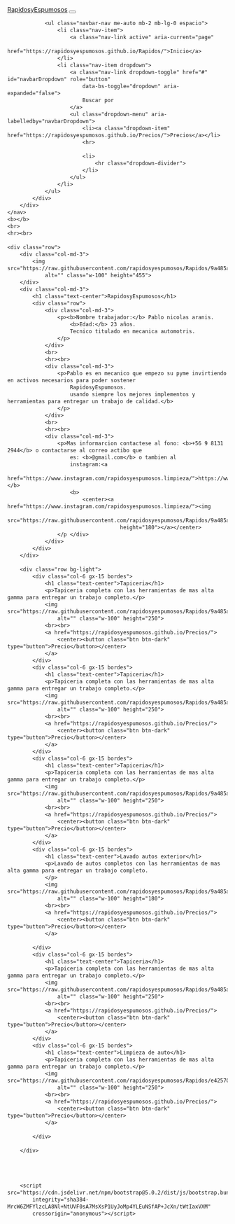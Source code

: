 <html lang="en">

<head>
    <meta charset="UTF-8">
    <meta http-equiv="X-UA-Compatible" content="IE=edge">
    <meta name="viewport" content="width=device-width, initial-scale=1.0">
    <title>Rapidos y Espumosos</title>
    <link href="https://cdn.jsdelivr.net/npm/bootstrap@5.0.2/dist/css/bootstrap.min.css" rel="stylesheet"
        integrity="sha384-EVSTQN3/azprG1Anm3QDgpJLIm9Nao0Yz1ztcQTwFspd3yD65VohhpuuCOmLASjC" crossorigin="anonymous">
    <link rel="stylesheet" href="estilo.css">
</head>

<body>
    <nav class="navbar navbar-expand-lg navbar-dark bg-dark">
        <div class="container-fluid">
            <a class="navbar-brand" href="https://rapidosyespumosos.github.io/Rapidos/">RapidosyEspumosos</a>
            <button class="navbar-toggler" type="button" data-bs-toggle="collapse"
                data-bs-target="#navbarSupportedContent" aria-controls="navbarSupportedContent" aria-expanded="false"
                aria-label="Toggle navigation">
                <span class="navbar-toggler-icon"></span>
            </button>
            <div class="collapse navbar-collapse" id="navbarSupportedContent">
                
                <ul class="navbar-nav me-auto mb-2 mb-lg-0 espacio">
                    <li class="nav-item">
                        <a class="nav-link active" aria-current="page"
                            href="https://rapidosyespumosos.github.io/Rapidos/">Inicio</a>
                    </li>
                    <li class="nav-item dropdown">
                        <a class="nav-link dropdown-toggle" href="#" id="navbarDropdown" role="button"
                            data-bs-toggle="dropdown" aria-expanded="false">
                            Buscar por
                        </a>
                        <ul class="dropdown-menu" aria-labelledby="navbarDropdown">
                            <li><a class="dropdown-item" href="https://rapidosyespumosos.github.io/Precios/">Precios</a></li>
                            <hr>

                            <li>
                                <hr class="dropdown-divider">
                            </li>
                        </ul>
                    </li>
                </ul>
            </div>
        </div>
    </nav>
    <b></b>
    <br>
    <hr><br>

    <div class="row">
        <div class="col-md-3">
            <img src="https://raw.githubusercontent.com/rapidosyespumosos/Rapidos/9a485a6a9605ef651ba550e851a77885e5c8322d/p6.jpeg"
                alt="" class="w-100" height="455">
        </div>
        <div class="col-md-3">
            <h1 class="text-center">RapidosyEspumosos</h1>
            <div class="row">
                <div class="col-md-3">
                    <p><b>Nombre trabajador:</b> Pablo nicolas aranis.
                        <b>Edad:</b> 23 años.
                        Tecnico titulado en mecanica automotris.
                    </p>
                </div>
                <br>
                <hr><br>
                <div class="col-md-3">
                    <p>Pablo es en mecanico que empezo su pyme invirtiendo en activos necesarios para poder sostener
                        RapidosyEspumosos.
                        usando siempre los mejores implementos y herramientas para entregar un trabajo de calidad.</b>
                    </p>
                </div>
                <br>
                <hr><br>
                <div class="col-md-3">
                    <p>Mas informarcion contactese al fono: <b>+56 9 8131 2944</b> o contactarse al correo actibo que
                        es: <b>@gmail.com</b> o tambien al
                        instagram:<a
                            href="https://www.instagram.com/rapidosyespumosos.limpieza/">https://www.instagram.com/rapidosyespumosos.limpieza/</a></b>
                        <b>
                            <center><a href="https://www.instagram.com/rapidosyespumosos.limpieza/"><img
                                        src="https://raw.githubusercontent.com/rapidosyespumosos/Rapidos/9a485a6a9605ef651ba550e851a77885e5c8322d/qrespumoso.PNG"
                                        height="180"></a></center>
                    </p </div>
                </div>
            </div>
        </div>

        <div class="row bg-light">
            <div class="col-6 gx-15 bordes">
                <h1 class="text-center">Tapiceria</h1>
                <p>Tapiceria completa con las herramientas de mas alta gamma para entregar un trabajo completo.</p>
                <img src="https://raw.githubusercontent.com/rapidosyespumosos/Rapidos/9a485a6a9605ef651ba550e851a77885e5c8322d/p.jpg"
                    alt="" class="w-100" height="250">
                <br><br>
                <a href="https://rapidosyespumosos.github.io/Precios/">
                    <center><button class="btn btn-dark" type="button">Precio</button></center>
                </a>
            </div>
            <div class="col-6 gx-15 bordes">
                <h1 class="text-center">Tapiceria</h1>
                <p>Tapiceria completa con las herramientas de mas alta gamma para entregar un trabajo completo.</p>
                <img src="https://raw.githubusercontent.com/rapidosyespumosos/Rapidos/9a485a6a9605ef651ba550e851a77885e5c8322d/p2.jpeg"
                    alt="" class="w-100" height="250">
                <br><br>
                <a href="https://rapidosyespumosos.github.io/Precios/">
                    <center><button class="btn btn-dark" type="button">Precio</button></center>
                </a>
            </div>
            <div class="col-6 gx-15 bordes">
                <h1 class="text-center">Tapiceria</h1>
                <p>Tapiceria completa con las herramientas de mas alta gamma para entregar un trabajo completo.</p>
                <img src="https://raw.githubusercontent.com/rapidosyespumosos/Rapidos/9a485a6a9605ef651ba550e851a77885e5c8322d/p6.jpeg"
                    alt="" class="w-100" height="250">
                <br><br>
                <a href="https://rapidosyespumosos.github.io/Precios/">
                    <center><button class="btn btn-dark" type="button">Precio</button></center>
                </a>
            </div>
            <div class="col-6 gx-15 bordes">
                <h1 class="text-center">Lavado autos exterior</h1>
                <p>Lavado de autos completos con las herramientas de mas alta gamma para entregar un trabajo completo.
                </p>
                <img src="https://raw.githubusercontent.com/rapidosyespumosos/Rapidos/9a485a6a9605ef651ba550e851a77885e5c8322d/p7.jpeg"
                    alt="" class="w-100" height="180">
                <br><br>
                <a href="https://rapidosyespumosos.github.io/Precios/">
                    <center><button class="btn btn-dark" type="button">Precio</button></center>
                </a>

            </div>
            <div class="col-6 gx-15 bordes">
                <h1 class="text-center">Tapiceria</h1>
                <p>Tapiceria completa con las herramientas de mas alta gamma para entregar un trabajo completo.</p>
                <img src="https://raw.githubusercontent.com/rapidosyespumosos/Rapidos/9a485a6a9605ef651ba550e851a77885e5c8322d/p8.jpeg"
                    alt="" class="w-100" height="250">
                <br><br>
                <a href="https://rapidosyespumosos.github.io/Precios/">
                    <center><button class="btn btn-dark" type="button">Precio</button></center>
                </a>
            </div>
            <div class="col-6 gx-15 bordes">
                <h1 class="text-center">Limpieza de auto</h1>
                <p>Tapiceria completa con las herramientas de mas alta gamma para entregar un trabajo completo.</p>
                <img src="https://raw.githubusercontent.com/rapidosyespumosos/Rapidos/e42570dc5a512c3971448f41b78c7a40dfda9da6/p3.PNG"
                    alt="" class="w-100" height="250">
                <br><br>
                <a href="https://rapidosyespumosos.github.io/Precios/">
                    <center><button class="btn btn-dark" type="button">Precio</button></center>
                </a>

            </div>

        </div>




        <script src="https://cdn.jsdelivr.net/npm/bootstrap@5.0.2/dist/js/bootstrap.bundle.min.js"
            integrity="sha384-MrcW6ZMFYlzcLA8Nl+NtUVF0sA7MsXsP1UyJoMp4YLEuNSfAP+JcXn/tWtIaxVXM"
            crossorigin="anonymous"></script>
</body>

</html>
